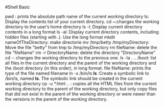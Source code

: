 #Shell Basic

pwd : prints the absolute path name of the current working directory
ls: Display the contents list of your current directory.
cd ~:changes the working directory to the user’s home directory
ls -l: Display current directory contents in a long format
ls -al :Display current directory contents, including hidden files (starting with .). Use the long format
mkdir nameOfTheDirectory: make directorie
mv /tmp/betty /tmp/myDirectory: Move the file "betty" from tmp to /tmp/myDirectory
rm fileName: delete the file "fileName"
rm -r DirectoryName: delete the directory "DirectoryName"
cd -: changes the working directory to the previous one.
ls -la . .. /boot: list all files in the current directory and the parent of the working directory and the /boot directory (in this order), in long format.
file fileName: prints the type of the file named filename
ln -s /bin/ls __ls__ :Create a symbolic link to /bin/ls, named __ls__. The symbolic link should be created in the current working directory
cp -u *.html .. : copies all the HTML files from the current working directory to the parent of the working directory, but only copy files that did not exist in the parent of the working directory or were newer than the versions in the parent of the working directory.
